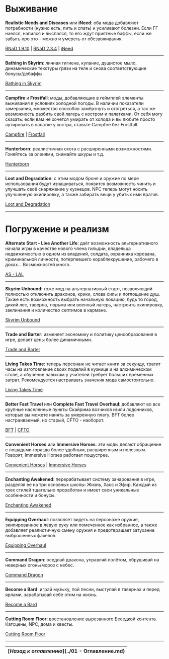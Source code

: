 # Выживание

**Realistic Needs and Diseases** или **iNeed**: оба мода добавляют потребности (нужно есть, пить и спать) и усиливают болезни. Если ГГ наелся, напился и выспался, то его ждут приятные баффы, если же забыть про это - можно и умереть от обезвоживания.

[RNaD 1.9.10](http://www.nexusmods.com/skyrim/mods/26228/) | [RNaD 2.3.4](http://www.nexusmods.com/skyrim/mods/78785/) | [iNeed](http://www.nexusmods.com/skyrim/mods/51473/)

------

**Bathing in Skyrim**: личная гигиена, купание, душистое мыло, динамические текстуры грязи на теле и снова соответствующие бонусы/дебаффы.

[Bathing in Skyrim](http://www.nexusmods.com/skyrim/mods/60421/)

------

**Campfire** и **Frostfall**: моды, добавляющие в геймплей элементы выживания в условиях холодной погоды. В наличии показатели замерзания, множество способов замёрзнуть и отогреться, а так же возможность разбить свой лагерь с костром и палатками. От себя могу сказать: если вам не хочется умирать от холода и вы любите просто аутировать в палатке у костра, ставьте Campfire без Frostfall.

[Campfire](http://www.nexusmods.com/skyrim/mods/64798/) | [Frostfall](http://www.nexusmods.com/skyrim/mods/11163/)

------

**Hunterborn**: реалистичная охота с расширенными возможностями. Гоняйтесь за оленями, снимайте шкуры и т.д.

[Hunterborn](http://www.nexusmods.com/skyrim/mods/33201/)

------

**Loot and Degradation**: с этим модом броня и оружие по мере использования будут изнашиваться, появится возможность чинить и улучшать своё снаряжение у кузнецов. NPC теперь могут носить улучшенную экипировку, а также забирать вещи у убитых ими врагов.

[Loot and Degradation](http://www.nexusmods.com/skyrim/mods/55677/)

------

# Погружение и реализм

**Alternate Start - Live Another Life**: даёт возможность альтернативного начала игры в качестве нового члена гильдии, владельца недвижимостью в одном из владений, солдата, охранника корована, криминальной личности, потерпевшего кораблекрушение, рабочего в доках... Возможностей много.

[AS - LAL](http://www.nexusmods.com/skyrim/mods/9557/)

------

**Skyrim Unbound**: тоже мод на альтернативный старт, позволяющий полностью отключить драконов, крики, слова силы и поглощение душ. Также есть возможность выбрать начальную локацию, будь то город, дикий лес, таверна, тюрьма или военный лагерь, настроить экипировку, заклинания и количество септимов в кармане.

[Skyrim Unbound](http://www.nexusmods.com/skyrim/mods/71465/)

------

**Trade and Barter**: изменяет экономику и политику ценообразования в игре, делает цены более динамичными.

[Trade and Barter](http://www.nexusmods.com/skyrim/mods/34612/)

------

**Living Takes Time**: теперь персонаж не читает книги за секунду, тратит часы на изготовление своих поделий в кузнице и на алхимическом столе, а обучение навыкам у учителей требует больших временных затрат. Рекомендуется настраивать значения мода самостоятельно.

[Living Takes Time](http://www.nexusmods.com/skyrim/mods/44623/)

------

**Better Fast Travel** или **Complete Fast Travel Overhaul**: добавляют во все крупные населенные пункты Скайрима возчиков и/или лодочников, которых вы можете нанять за умеренную плату. BFT более настраиваемый, но старый, CFTO - наоборот.

[BFT](http://www.nexusmods.com/skyrim/mods/15508/) | [CFTO](http://www.nexusmods.com/skyrim/mods/68221/)

------

**Convenient Horses** или **Immersive Horses**: эти моды делают обращение с лошадьми гораздо более удобным, расширенным и полезным. Говорят, Immersive Horses работает пошустрее.

[Convenient Horses](http://www.nexusmods.com/skyrim/mods/14950/) | [Immersive Horses](http://www.nexusmods.com/skyrim/mods/64067/)

------

**Enchanting Awakened**: перерабатывает систему зачарования в игре, разделяя ее на три основных школы: Жизнь, Хаос и Эфир. Каждый из трех стилей тщательно проработан и имеет свои уникальные особенности и бонусы.

[Enchanting Awakened](http://www.nexusmods.com/skyrim/mods/42796/)

------

**Equipping Overhaul**: позволяет видеть на персонаже оружие, экипированное в левую руку или помеченное как избранное, а также добавляет реалистичную смену оружия и предотвращает затухание выброшенных факелов.

[Equipping Overhaul](http://www.nexusmods.com/skyrim/mods/49784/)

------

**Command Dragon**: оседлай дракона, управляй полётом, обрушивай на неверных огонь/мороз с небес.

[Command Dragon](http://www.nexusmods.com/skyrim/mods/31697/)

------

**Become a Bard**: играй музыку, пой песни, выступай в тавернах и перед ярлами, зарабатывай себе этим на жизнь.

[Become a Bard](https://steamcommunity.com/sharedfiles/filedetails/?id=200602183)

------

**Cutting Room Floor**: восстановление вырезанного Беседкой контента. Катсцены, NPC, дома и квесты.

[Cutting Room Floor](http://www.nexusmods.com/skyrim/mods/47327/)

------

|[*Назад к оглавлению*](../01 - Оглавление.md)|
|:---:|
